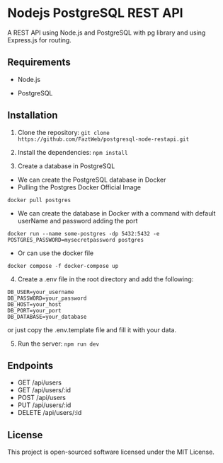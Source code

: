 # Nodejs PostgreSQL REST API

A REST API using Node.js and PostgreSQL with pg library and using Express.js for routing.

## Requirements

- Node.js

- PostgreSQL

## Installation

1. Clone the repository: `git clone https://github.com/FaztWeb/postgresql-node-restapi.git`

2. Install the dependencies: `npm install`

3. Create a database in PostgreSQL 
- We can create the PostgreSQL database in Docker
- Pulling the Postgres Docker Official Image
```
docker pull postgres
```
- We can create the database in Docker with a command with default userName and password adding the port
```
docker run --name some-postgres -dp 5432:5432 -e POSTGRES_PASSWORD=mysecretpassword postgres
```
- Or can use the docker file
```
docker compose -f docker-compose up
```

4. Create a .env file in the root directory and add the following:

```
DB_USER=your_username
DB_PASSWORD=your_password
DB_HOST=your_host
DB_PORT=your_port
DB_DATABASE=your_database
```

or just copy the .env.template file and fill it with your data.

5. Run the server: `npm run dev`

## Endpoints

- GET /api/users
- GET /api/users/:id
- POST /api/users
- PUT /api/users/:id
- DELETE /api/users/:id


## License

This project is open-sourced software licensed under the MIT License.